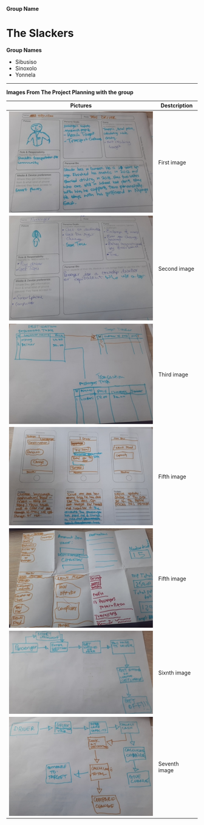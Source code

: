 **Group Name**

# The Slackers

**Group Names**
* Sibusiso
* Sinoxolo
* Yonnela

* * *

**Images From The Project Planning with the group**

|Pictures | Destcription |
|---------|--------------|
|![image1](project_images/first.png) | First image|
|![image1](project_images/second.png) | Second image |
|![image1](project_images/third.png) | Third image |
|![image1](project_images/fourth.png) | Fifth image|
|![image1](project_images/fifith.png) | Fifth image |
|![image1](project_images/sixth.png) | Sixnth image |
|![image1](project_images/seventh.png) | Seventh image|